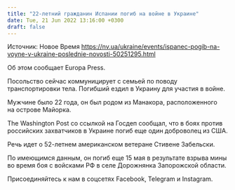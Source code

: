 ```yaml
---
title: "22-летний гражданин Испании погиб на войне в Украине"
date: Tue, 21 Jun 2022 13:16:00 +0300
draft: false
---
```

Источник: Новое Время https://nv.ua/ukraine/events/ispanec-pogib-na-voyne-v-ukraine-poslednie-novosti-50251295.html


Об этом сообщает Europa Press.

Посольство сейчас коммуницирует с семьей по поводу транспортировки тела. Погибший ездил в Украину для участия в войне.

Мужчине было 22 года, он был родом из Манакора, расположенного на острове Майорка.

The Washington Post со ссылкой на Госдеп сообщал, что в боях против российских захватчиков в Украине погиб еще один доброволец из США.

 Речь идет о 52-летнем американском ветеране Стивене Забельски.

 По имеющимся данным, он погиб еще 15 мая в результате взрыва мины во время боя с войсками РФ в селе Дорожнянка Запорожской области.

Присоединяйтесь к нам в соцсетях Facebook, Telegram и Instagram.

